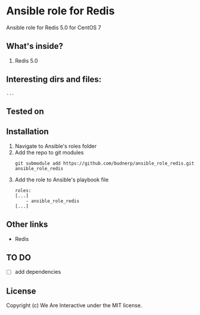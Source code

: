 # Ansible role for Redis
Ansible role for Redis 5.0 for CentOS 7

## What's inside?
1. Redis 5.0

## Interesting dirs and files: 
```
...
```

## Tested on

## Installation
1. Navigate to Ansible's roles folder
2. Add the repo to git modules
    ```
    git submodule add https://github.com/budnerp/ansible_role_redis.git ansible_role_redis
    ```
3. Add the role to Ansible's playbook file
    ```    
    roles:
    [...]
        - ansible_role_redis
    [...]
    ```

## Other links
- Redis []()

## TO DO
-[ ] add dependencies

## License
Copyright (c) We Are Interactive under the MIT license.
